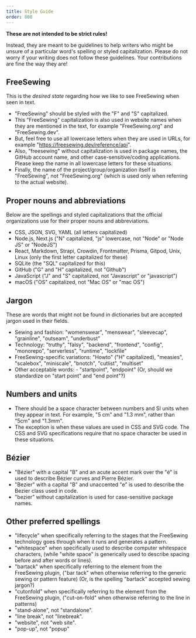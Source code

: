 ```yaml
---
title: Style Guide
order: 800
---
```


<Note>

**These are not intended to be strict rules!**

Instead, they are meant to be guidelines to help writers who might
be unsure of a particular word's spelling or styled capitalization.
Please do not worry if your writing does not follow these guidelines.
Your contributions are fine the way they are!

</Note>

## FreeSewing

This is the _desired state_ regarding how we like to see FreeSewing when
seen in text.

- "FreeSewing" should be styled with the "F" and "S" capitalized.
- This "FreeSewing" capitalization is also used in website names
  when they are mentioned in the text,
  for example "FreeSewing.org" and "FreeSewing.dev".
- But, feel free to use all lowercase letters when they are used in
  URLs, for example "https://freesewing.dev/reference/api".
- Also, "freesewing" without capitalization is used in package names,
  the GitHub account name, and other case-sensitive/coding applications.
  Please keep the name in all lowercase letters for these situations.
- Finally, the name of the project/group/organization itself is
  "FreeSewing", not "FreeSewing.org" (which is used only when referring
  to the actual website).

## Proper nouns and abbreviations

Below are the spellings and styled capitalizations that the official
organizations use for their proper nouns and abbreviations.

- CSS, JSON, SVG, YAML (all letters capitalized)
- Node.js, Next.js
  ("N" capitalized, "js" lowercase, not "Node" or "Node JS" or "NodeJS")
- React, Markdown, Strapi, Crowdin, Frontmatter, Prisma, Gitpod, Unix, Linux
  (only the first letter capitalized for these)
- SQLite (the "SQL" capitalized for this)
- GitHub ("G" and "H" capitalized, not "Github")
- JavaScript ("J" and "S" capitalized, not "Javascript" or "javascript")
- macOS ("OS" capitalized, not "Mac OS" or "mac OS")

## Jargon

These are words that might not be found in dictionaries but are accepted
jargon used in their fields.

- Sewing and fashion: "womenswear", "menswear", "sleevecap", "grainline",
  "outseam", "underbust"
- Technology: "truthy", "falsy", "backend", "frontend", "config",
  "monorepo", "serverless", "runtime", "lockfile"
- FreeSewing-specific variations: "Howto" ("H" capitalized), "measies",
  "scalebox", "miniscale", "bnotch", "cutlist", "multiset"
- Other acceptable words: - "startpoint", "endpoint"
  (Or, should we standardize on "start point" and "end point"?)

## Numbers and units

- There should be a space character between numbers and SI units when
  they appear in text.
  For example, "5 cm" and "1.3 mm", rather than "5cm" and "1.3mm".
- The exception is when these values are used in CSS and SVG code.
  The CSS and SVG specifications require that no space character be
  used in these situations.

## Bézier

- "Bézier" with a capital "B" and an acute accent mark over the "é"
   is used to describe Bézier curves and Pierre Bézier.
- "Bezier" with a capital "B" and unaccented "e" is used to describe
  the Bezier class used in code.
- "bezier" without capitalization is used for case-sensitive package names.

## Other preferred spellings

- "lifecycle" when specifically referring to the stages that the
  FreeSewing technology goes through when it runs and generates a pattern.
- "whitespace" when specifically used to describe computer whitespace
  characters,
  (while "white space" is generically used to describe spacing before and
  after words or lines).
- "bartack" when specifically referring to the element from the FreeSewing
  plugin,
  ("bar tack" when otherwise referring to the generic sewing or pattern
  feature)
  (Or, is the spelling "bartack" accepted sewing jargon?)
- "cutonfold" when specifically referring to the element from the
  FreeSewing plugin,
  ("cut-on-fold" when otherwise referring to the line in patterns)
- "stand-alone", not "standalone".
- "line break", not "linebreak".
- "website", not "web site".
- "pop-up", not "popup"
